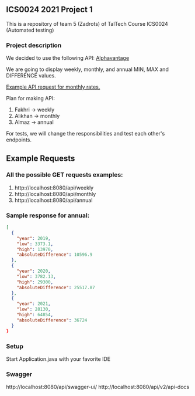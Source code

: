 ## ICS0024 2021 Project 1

This is a repository of team 5 (Zadrots) of TalTech Course ICS0024 (Automated testing)

### Project description

We decided to use the following API: [Alphavantage](`https://www.alphavantage.co/documentation/#crypto-exchange`)

We are going to display weekly, monthly, and annual MIN, MAX and DIFFERENCE values.

[Example API request for monthly rates.](https://www.alphavantage.co/query?function=DIGITAL_CURRENCY_MONTHLY&symbol=BTC&market=CNY&apikey=demo)

Plan for making API:

1. Fakhri -> weekly
1. Alikhan -> monthly
1. Almaz -> annual

For tests, we will change the responsibilities and test each other's endpoints.

## Example Requests

### All the possible GET requests examples:

1. http://localhost:8080/api/weekly
1. http://localhost:8080/api/monthly
1. http://localhost:8080/api/annual

### Sample response for annual:

```json
[
  {
    "year": 2019,
    "low": 3373.1,
    "high": 13970,
    "absoluteDifference": 10596.9
  },
  {
    "year": 2020,
    "low": 3782.13,
    "high": 29300,
    "absoluteDifference": 25517.87
  },
  {
    "year": 2021,
    "low": 28130,
    "high": 64854,
    "absoluteDifference": 36724
  }
}
```

### Setup

Start Application.java with your favorite IDE

### Swagger

http://localhost:8080/api/swagger-ui/
http://localhost:8080/api/v2/api-docs

